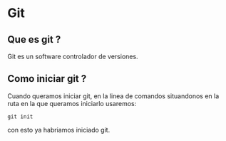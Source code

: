 # Git

## Que es git ?
Git es un software controlador de versiones.

## Como iniciar git ?
Cuando queramos iniciar git, en la linea de comandos situandonos en la ruta en la que queramos iniciarlo usaremos:

    git init

con esto ya habriamos iniciado git.